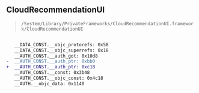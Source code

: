 ## CloudRecommendationUI

> `/System/Library/PrivateFrameworks/CloudRecommendationUI.framework/CloudRecommendationUI`

```diff

   __DATA_CONST.__objc_protorefs: 0x58
   __DATA_CONST.__objc_superrefs: 0x18
   __AUTH_CONST.__auth_got: 0x10d8
-  __AUTH_CONST.__auth_ptr: 0xbb0
+  __AUTH_CONST.__auth_ptr: 0xc18
   __AUTH_CONST.__const: 0x3b48
   __AUTH_CONST.__objc_const: 0x4c18
   __AUTH.__objc_data: 0x1140

```
